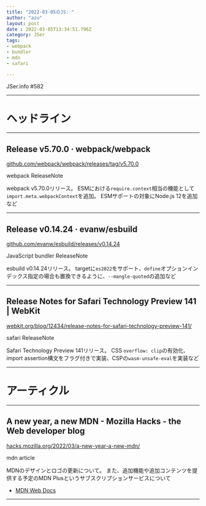 ```yaml
---
title: "2022-03-05のJS: "
author: "azu"
layout: post
date : 2022-03-05T13:34:51.796Z
category: JSer
tags:
- webpack
- bundler
- mdn
- safari

---
```


JSer.info #582

----

<h1 class="site-genre">ヘッドライン</h1>

----

## Release v5.70.0 · webpack/webpack
[github.com/webpack/webpack/releases/tag/v5.70.0](https://github.com/webpack/webpack/releases/tag/v5.70.0 "Release v5.70.0 · webpack/webpack")
<p class="jser-tags jser-tag-icon"><span class="jser-tag">webpack</span> <span class="jser-tag">ReleaseNote</span></p>

webpack v5.70.0リリース。
ESMにおける`require.context`相当の機能として`import.meta.webpackContext`を追加。
ESMサポートの対象にNode.js 12を追加など


----

## Release v0.14.24 · evanw/esbuild
[github.com/evanw/esbuild/releases/v0.14.24](https://github.com/evanw/esbuild/releases/v0.14.24 "Release v0.14.24 · evanw/esbuild")
<p class="jser-tags jser-tag-icon"><span class="jser-tag">JavaScript</span> <span class="jser-tag">bundler</span> <span class="jser-tag">ReleaseNote</span></p>

esbuild v0.14.24リリース。
targetに`es2022`をサポート、`define`オプションインデックス指定の場合も置換できるように、`--mangle-quoted`の追加など


----

## Release Notes for Safari Technology Preview 141 | WebKit
[webkit.org/blog/12434/release-notes-for-safari-technology-preview-141/](https://webkit.org/blog/12434/release-notes-for-safari-technology-preview-141/ "Release Notes for Safari Technology Preview 141 | WebKit")
<p class="jser-tags jser-tag-icon"><span class="jser-tag">safari</span> <span class="jser-tag">ReleaseNote</span></p>

Safari Technology Preview 141リリース。
CSS `overflow: clip`の有効化、import assertion構文をフラグ付きで実装、CSPの`wasm-unsafe-eval`を実装など


----
<h1 class="site-genre">アーティクル</h1>

----

## A new year, a new MDN - Mozilla Hacks - the Web developer blog
[hacks.mozilla.org/2022/03/a-new-year-a-new-mdn/](https://hacks.mozilla.org/2022/03/a-new-year-a-new-mdn/ "A new year, a new MDN - Mozilla Hacks - the Web developer blog")
<p class="jser-tags jser-tag-icon"><span class="jser-tag">mdn</span> <span class="jser-tag">article</span></p>

MDNのデザインとロゴの更新について。
また、追加機能や追加コンテンツを提供する予定のMDN Plusというサブスクリプションサービスについて

- [MDN Web Docs](https://developer.mozilla.org/ "MDN Web Docs")

----
